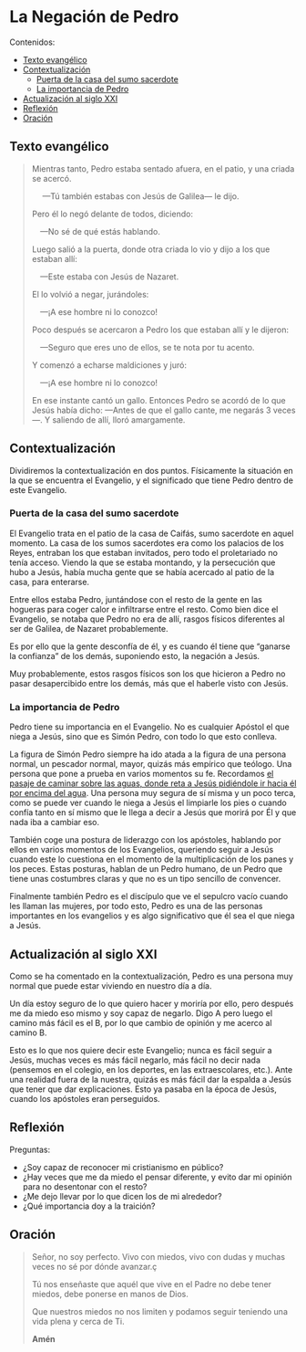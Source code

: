 # La Negación de Pedro

Contenidos:

- [Texto evangélico](#texto-evangélico)
- [Contextualización](#contextualización)
  - [Puerta de la casa del sumo sacerdote](#puerta-de-la-casa-del-sumo-sacerdote)
  - [La importancia de Pedro](#la-importancia-de-pedro)
- [Actualización al siglo XXI](#actualización-al-siglo-xxi)
- [Reflexión](#reflexión)
- [Oración](#oración)

## Texto evangélico

> Mientras tanto, Pedro estaba sentado afuera, en el patio, y una criada se acercó.
>
>&emsp; —Tú también estabas con Jesús de Galilea— le dijo.
>
> Pero él lo negó delante de todos, diciendo:
>
> &emsp;—No sé de qué estás hablando.
>
> Luego salió a la puerta, donde otra criada lo vio y dijo a los que estaban allí:
>
> &emsp;—Este estaba con Jesús de Nazaret.
>
>El lo volvió a negar, jurándoles:
>
> &emsp;—¡A ese hombre ni lo conozco!
>
>Poco después se acercaron a Pedro los que estaban allí y le dijeron:
>
> &emsp;—Seguro que eres uno de ellos, se te nota por tu acento.
>
>Y comenzó a echarse maldiciones y juró:
>
>&emsp;—¡A ese hombre ni lo conozco!
>
>En ese instante cantó un gallo. Entonces Pedro se acordó de lo que Jesús había dicho: —Antes de que el gallo cante, me negarás 3 veces—. Y saliendo de allí, lloró amargamente.

## Contextualización

Dividiremos la contextualización en dos puntos. Físicamente la situación en la que se encuentra el Evangelio, y el significado que tiene Pedro dentro de este Evangelio.

### Puerta de la casa del sumo sacerdote

El Evangelio trata en el patio de la casa de Caifás, sumo sacerdote en aquel momento. La casa de los sumos sacerdotes era como los palacios de los Reyes, entraban los que estaban invitados, pero todo el proletariado no tenía acceso. Viendo la que se estaba montando, y la persecución que hubo a Jesús, había mucha gente que se había acercado al patio de la casa, para enterarse.

Entre ellos estaba Pedro, juntándose con el resto de la gente en las hogueras para coger calor e infiltrarse entre el resto. Como bien dice el Evangelio, se notaba que Pedro no era de allí, rasgos físicos diferentes al ser de Galilea, de Nazaret probablemente.

Es por ello que la gente desconfía de él, y es cuando él tiene que “ganarse la confianza” de los demás, suponiendo esto, la negación a Jesús.

Muy probablemente, estos rasgos físicos son los que hicieron a Pedro no pasar desapercibido entre los demás, más que el haberle visto con Jesús.

### La importancia de Pedro

Pedro tiene su importancia en el Evangelio. No es cualquier Apóstol el que niega a Jesús, sino que es Simón Pedro, con todo lo que esto conlleva.

La figura de Simón Pedro siempre ha ido atada a la figura de una persona normal, un pescador normal, mayor, quizás más empírico que teólogo. Una persona que pone a prueba en varios momentos su fe. Recordamos [el pasaje de caminar sobre las aguas, donde reta a Jesús pidiéndole ir hacia él por encima del agua](./bibliografia.md#mateo-1425-32). Una persona muy segura de sí misma y un poco terca, como se puede ver cuando le niega a Jesús el limpiarle los pies o cuando confía tanto en sí mismo que le llega a decir a Jesús que morirá por Él y que nada iba a cambiar eso.

También coge una postura de liderazgo con los apóstoles, hablando por ellos en varios momentos de los Evangelios, queriendo seguir a Jesús cuando este lo cuestiona en el momento de la multiplicación de los panes y los peces. Estas posturas, hablan de un Pedro humano, de un Pedro que tiene unas costumbres claras y que no es un tipo sencillo de convencer.

Finalmente también Pedro es el discípulo que ve el sepulcro vacío cuando les llaman las mujeres, por todo esto, Pedro es una de las personas importantes en los evangelios y es algo significativo que él sea el que niega a Jesús.

## Actualización al siglo XXI

Como se ha comentado en la contextualización, Pedro es una persona muy normal que puede estar viviendo en nuestro día a día.

Un día estoy seguro de lo que quiero hacer y moriría por ello, pero después me da miedo eso mismo y soy capaz de negarlo. Digo A pero luego el camino más fácil es el B, por lo que cambio de opinión y me acerco al camino B.

Esto es lo que nos quiere decir este Evangelio; nunca es fácil seguir a Jesús, muchas veces es más fácil negarlo, más fácil no decir nada (pensemos en el colegio, en los deportes, en las extraescolares, etc.). Ante una realidad fuera de la nuestra, quizás es más fácil dar la espalda a Jesús que tener que dar explicaciones. Esto ya pasaba en la época de Jesús, cuando los apóstoles eran perseguidos.

## Reflexión

Preguntas:

- ¿Soy capaz de reconocer mi cristianismo en público?
- ¿Hay veces que me da miedo el pensar diferente, y evito dar mi opinión para no desentonar con el resto?
- ¿Me dejo llevar por lo que dicen los de mi alrededor?
- ¿Qué importancia doy a la traición?

## Oración

>Señor, no soy perfecto. Vivo con miedos, vivo con dudas y muchas veces no sé por dónde avanzar.ç
>
>Tú nos enseñaste que aquél que vive en el Padre no debe tener miedos, debe ponerse en manos de Dios.
>
>Que nuestros miedos no nos limiten y podamos seguir teniendo una vida plena y cerca de Ti.
>
>**Amén**
